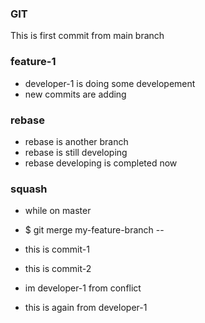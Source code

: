 ### GIT 
This is first commit from main branch


### feature-1
*  developer-1 is doing some developement
* new commits  are adding

### rebase
* rebase is another branch 
* rebase is still developing
* rebase developing is completed now


### squash
* while on master
* $ git merge my-feature-branch --

* this is commit-1
* this is commit-2
 

 * im developer-1 from conflict
* this is again from developer-1
